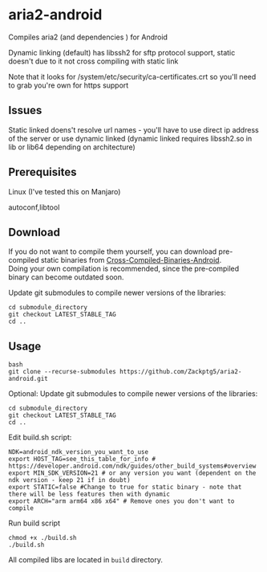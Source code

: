 # aria2-android

Compiles aria2 (and dependencies ) for Android

Dynamic linking (default) has libssh2 for sftp protocol support, static doesn't due to it not cross compiling with static link

Note that it looks for /system/etc/security/ca-certificates.crt so you'll need to grab you're own for https support

## Issues

Static linked doens't resolve url names - you'll have to use direct ip address of the server or use dynamic linked (dynamic linked requires libssh2.so in lib or lib64 depending on architecture)

## Prerequisites

Linux (I've tested this on Manjaro)

autoconf,libtool

## Download

If you do not want to compile them yourself, you can download pre-compiled static binaries from [Cross-Compiled-Binaries-Android](https://github.com/Zackptg5/Cross-Compiled-Binaries-Android).<br/>
Doing your own compilation is recommended, since the pre-compiled binary can become outdated soon.<br/>

Update git submodules to compile newer versions of the libraries:
```
cd submodule_directory
git checkout LATEST_STABLE_TAG
cd ..
```

## Usage

```
bash
git clone --recurse-submodules https://github.com/Zackptg5/aria2-android.git
```
Optional: Update git submodules to compile newer versions of the libraries:
```
cd submodule_directory
git checkout LATEST_STABLE_TAG
cd ..
```
Edit build.sh script:
```
NDK=android_ndk_version_you_want_to_use
export HOST_TAG=see_this_table_for_info # https://developer.android.com/ndk/guides/other_build_systems#overview
export MIN_SDK_VERSION=21 # or any version you want (dependent on the ndk version - keep 21 if in doubt)
export STATIC=false #Change to true for static binary - note that there will be less features then with dynamic
export ARCH="arm arm64 x86 x64" # Remove ones you don't want to compile
```
Run build script
```
chmod +x ./build.sh
./build.sh
```
All compiled libs are located in `build` directory.
